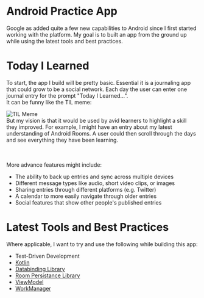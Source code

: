 # Android Practice App
Google as added quite a few new capabilities to Android since I first started working with the platform. My goal is to built an app from the ground up while using the latest tools and best practices.

# Today I Learned
To start, the app I build will be pretty basic. Essential it is a journaling app that could grow to be a social network. Each day the user can enter one journal entry for the prompt "Today I Learned...". 
</br> It can be funny like the TIL meme:

<img src="https://i.kym-cdn.com/photos/images/original/001/061/175/6ed.jpg" alt="TIL Meme"/>

</br>
But my vision is that it would be used by avid learners to highlight a skill they improved. For example, I might have an entry about my latest understanding of Android Rooms.
A user could then scroll through the days and see everything they have been learning.

</br></br>
More advance features might include:
* The ability to back up entries and sync across multiple devices
* Different message types like audio, short video clips, or images
* Sharing entries through different platforms (e.g. Twitter)
* A calendar to more easily navigate through older entries
* Social features that show other people's published entries


# Latest Tools and Best Practices
Where applicable, I want to try and use the following while building this app:
* Test-Driven Development
* [Kotlin](https://developer.android.com/kotlin/)
* [Databinding Library](https://developer.android.com/topic/libraries/data-binding/)
* [Room Persistance Library](https://developer.android.com/topic/libraries/architecture/room)
* [ViewModel](https://developer.android.com/topic/libraries/architecture/viewmodel)
* [WorkManager](https://developer.android.com/topic/libraries/architecture/workmanager/)
